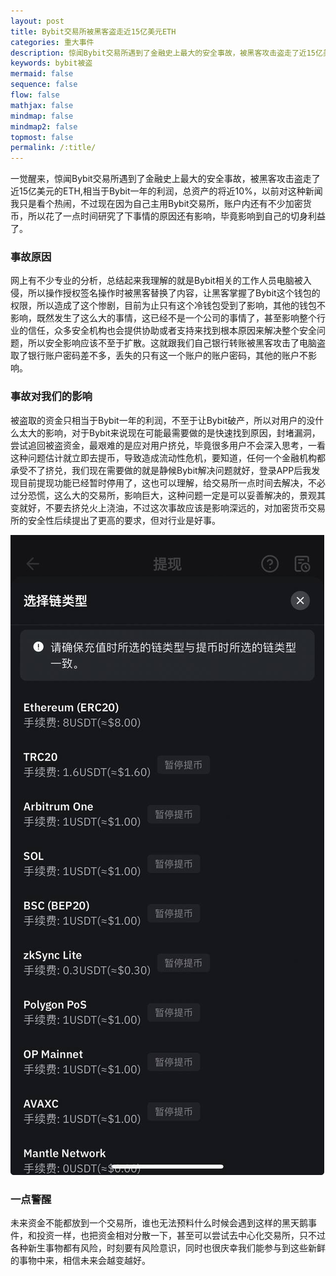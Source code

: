 ```yaml
---
layout: post
title: Bybit交易所被黑客盗走近15亿美元ETH
categories: 重大事件
description: 惊闻Bybit交易所遇到了金融史上最大的安全事故，被黑客攻击盗走了近15亿美元的ETH,相当于Bybit一年的利润，总资产的将近10%，以前对这种新闻我只是看个热闹，不过现在因为自己主用Bybit交易所，账户内还有不少加密货币，所以花了一点时间研究了下事情的原因还有影响，毕竟影响到自己的切身利益了。
keywords: bybit被盗
mermaid: false
sequence: false
flow: false
mathjax: false
mindmap: false
mindmap2: false
topmost: false
permalink: /:title/
---
```


一觉醒来，惊闻Bybit交易所遇到了金融史上最大的安全事故，被黑客攻击盗走了近15亿美元的ETH,相当于Bybit一年的利润，总资产的将近10%，以前对这种新闻我只是看个热闹，不过现在因为自己主用Bybit交易所，账户内还有不少加密货币，所以花了一点时间研究了下事情的原因还有影响，毕竟影响到自己的切身利益了。

### 事故原因

网上有不少专业的分析，总结起来我理解的就是Bybit相关的工作人员电脑被入侵，所以操作授权签名操作时被黑客替换了内容，让黑客掌握了Bybit这个钱包的权限，所以造成了这个惨剧，目前为止只有这个冷钱包受到了影响，其他的钱包不影响，既然发生了这么大的事情，这已经不是一个公司的事情了，甚至影响整个行业的信任，众多安全机构也会提供协助或者支持来找到根本原因来解决整个安全问题，所以安全影响应该不至于扩散。这就跟我们自己银行转账被黑客攻击了电脑盗取了银行账户密码差不多，丢失的只有这一个账户的账户密码，其他的账户不影响。

### 事故对我们的影响

被盗取的资金只相当于Bybit一年的利润，不至于让Bybit破产，所以对用户的没什么太大的影响，对于Bybit来说现在可能最需要做的是快速找到原因，封堵漏洞，尝试追回被盗资金，最艰难的是应对用户挤兑，毕竟很多用户不会深入思考，一看这种问题估计就立即去提币，导致造成流动性危机，要知道，任何一个金融机构都承受不了挤兑，我们现在需要做的就是静候Bybit解决问题就好，登录APP后我发现目前提现功能已经暂时停用了，这也可以理解，给交易所一点时间去解决，不必过分恐慌，这么大的交易所，影响巨大，这种问题一定是可以妥善解决的，景观其变就好，不要去挤兑火上浇油，不过这次事故应该是影响深远的，对加密货币交易所的安全性后续提出了更高的要求，但对行业是好事。

![bybit](/images/posts/bybit/bybit.jpg)

### 一点警醒

未来资金不能都放到一个交易所，谁也无法预料什么时候会遇到这样的黑天鹅事件，和投资一样，也把资金相对分散一下，甚至可以尝试去中心化交易所，只不过各种新生事物都有风险，时刻要有风险意识，同时也很庆幸我们能参与到这些新鲜的事物中来，相信未来会越变越好。



  






